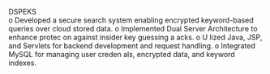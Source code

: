 DSPEKS                                                                                                                                                                                  
o Developed a secure search system enabling encrypted keyword-based queries over cloud stored data. 
o Implemented Dual Server Architecture to enhance protec on against insider key guessing a acks. 
o U lized Java, JSP, and Servlets for backend development and request handling. 
o Integrated MySQL for managing user creden als, encrypted data, and keyword indexes. 
